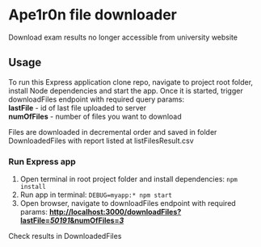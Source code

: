 # Ape1r0n file downloader
 Download exam results no longer accessible from university website
 
## Usage
To run this Express application clone repo, navigate to project root folder, install Node dependencies and start the app. Once it is started, trigger downloadFiles endpoint with required query params: <br>
<b>lastFile</b> - id of last file uploaded to server  
<b>numOfFiles</b> - number of files you want to download 

Files are downloaded in decremental order and saved in folder DownloadedFiles with report listed at listFilesResult.csv

### Run Express app
1. Open terminal in root project folder and install dependencies: ```npm install```
2. Run app in terminal: ```DEBUG=myapp:* npm start```
3. Open browser, navigate to downloadFiles endpoint with required params: <b><a href="http://localhost:3000/downloadFiles?lastFile=50191&numOfFiles=3">http://localhost:3000/downloadFiles?lastFile=<i>50191</i>&numOfFiles=<i>3</i></a></b>

Check results in DownloadedFiles
